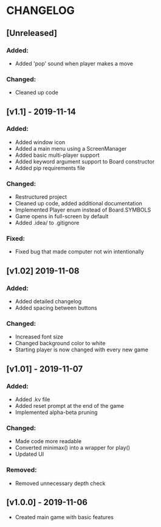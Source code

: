 # CHANGELOG
## [Unreleased]
### Added:
- Added 'pop' sound when player makes a move
### Changed:
- Cleaned up code
## [v1.1] - 2019-11-14
### Added:
- Added window icon
- Added a main menu using a ScreenManager
- Added basic multi-player support
- Added keyword argument support to Board constructor
- Added pip requirements file
### Changed:
- Restructured project
- Cleaned up code, added additional documentation
- Implemented Player enum instead of Board.SYMBOLS
- Game opens in full-screen by default
- Added .idea/ to .gitignore
### Fixed:
- Fixed bug that made computer not win intentionally
## [v1.02] 2019-11-08
### Added:
- Added detailed changelog
- Added spacing between buttons
### Changed:
- Increased font size
- Changed background color to white
- Starting player is now changed with every new game
## [v1.01] - 2019-11-07
### Added:
- Added .kv file
- Added reset prompt at the end of the game
- Implemented alpha-beta pruning
### Changed:
- Made code more readable
- Converted minimax() into a wrapper for play()
- Updated UI
### Removed:
- Removed unnecessary depth check
## [v1.0.0] - 2019-11-06
- Created main game with basic features
